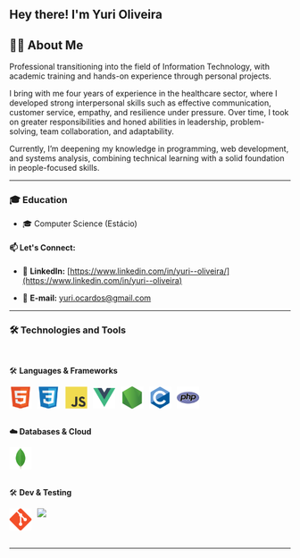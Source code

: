 Hey there! I'm Yuri Oliveira
---

## 👨‍💻 About Me

>  

Professional transitioning into the field of Information Technology, with academic training and hands-on experience through personal projects.

I bring with me four years of experience in the healthcare sector, where I developed strong interpersonal skills such as effective communication, customer service, empathy, and resilience under pressure. Over time, I took on greater responsibilities and honed abilities in leadership, problem-solving, team collaboration, and adaptability.

Currently, I’m deepening my knowledge in programming, web development, and systems analysis, combining technical learning with a solid foundation in people-focused skills.

---

### 🎓 Education
- 🎓 Computer Science (Estácio) 

#### 📫 **Let's Connect:**  

- 🔗 **LinkedIn:** [https://www.linkedin.com/in/yuri--oliveira/](https://www.linkedin.com/in/yuri--oliveira)

- 📧 **E-mail:** [yuri.ocardos@gmail.com](mailto:yuri.ocardos@gmail.com)

---

### 🛠️ Technologies and Tools

<br/>

🛠️ **Languages & Frameworks**
<br/>

<div style="display: flex; gap: 10px;">
<img src="https://raw.githubusercontent.com/devicons/devicon/master/icons/html5/html5-original.svg" width="40" alt="HTML5" />
  <img src="https://raw.githubusercontent.com/devicons/devicon/master/icons/css3/css3-original.svg" width="40" alt="CSS3" />
  <img src="https://raw.githubusercontent.com/devicons/devicon/master/icons/javascript/javascript-original.svg" width="40" alt="JavaScript" />
  <img src="https://raw.githubusercontent.com/devicons/devicon/master/icons/vuejs/vuejs-original.svg" width="40" alt="Vue.js" />
  <img src="https://raw.githubusercontent.com/devicons/devicon/master/icons/nodejs/nodejs-original.svg" width="40" alt="Node.js" />
  <img src="https://raw.githubusercontent.com/devicons/devicon/master/icons/c/c-original.svg" width="40" alt="C" />
  <img src="https://raw.githubusercontent.com/devicons/devicon/master/icons/php/php-original.svg" width="40" alt="PHP" />
  
</div>

<br/>

**☁️ Databases & Cloud**
<div style="display: flex; gap: 10px;">
  <img src="https://raw.githubusercontent.com/devicons/devicon/master/icons/mongodb/mongodb-original.svg" width="40" alt="MongoDB" />
  
</div>

<br/>

🛠️ **Dev & Testing**
<br/>

<div style="display: flex; gap: 10px;">
  <img src="https://raw.githubusercontent.com/devicons/devicon/master/icons/git/git-original.svg" width="40">
  <img src="https://raw.githubusercontent.com/marwin1991/profile-technology-icons/refs/heads/main/icons/github.png" width="40">
</div>
<br/>

---
